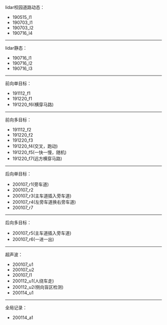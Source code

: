 lidar校园道路动态：
- 190515_l1
- 190703_l1
- 190703_l2
- 190716_l4
---
lidar静态：
- 190716_l1
- 190716_l2
- 190716_l3
---
前向单目标：  
- 191112_f1
- 191220_f1
- 191220_f6(横穿马路)
---
前向多目标：
- 191112_f2
- 191220_f2
- 191220_f3
- 191220_f4(交叉，跑动)
- 191220_f5(一快一慢，随机)
- 191220_f7(远方横穿马路)
---
后向单目标：
- 200107_r1(旁车道)
- 200107_r2
- 200107_r3(主车道插入旁车道)
- 200107_r4(左旁车道换右旁车道)
- 200107_r7
---
后向多目标：
- 200107_r5(主车道插入旁车道)
- 200107_r6(一进一出)
---
超声波：
- 200107_u1
- 200107_u2
- 200107_l1
- 200112_u1(人绕车走)
- 200112_u2(侧向盲区检测)
- 200114_u1
---
全局记录：
- 200114_a1
